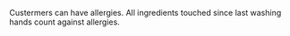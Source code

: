 Custermers can have allergies. All ingredients touched since last washing hands count against allergies. 